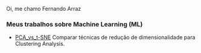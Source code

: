 Oi, me chamo Fernando Arraz


### Meus trabalhos sobre Machine Learning (ML)

- [PCA_vs_t-SNE](https://colab.research.google.com/drive/1vYL5MyIX5i2yjBnpfaiEAXws1UKV6OIu?usp=sharing)
Comparar técnicas de redução de dimensionalidade para Clustering Analysis.
